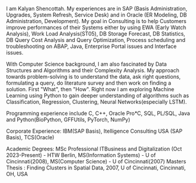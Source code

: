 I am Kalyan Shencottah. My experiences are in SAP (Basis Administration, Upgrades, System Refresh, Service Desk) and in Oracle (ER Modeling, DB Administration, Development). 
My goal in Consulting is to help Customers improve performances of their Systems either by using EWA (Early Watch Analysis), Work Load Analysis(ST05), DB Storage Forecast, DB Statistics, DB Query Cost Analysis and Query Optimization, Process scheduling and troubleshooting on ABAP, Java, Enterprise Portal issues and Interface issues.

With Computer Science background, I am also fascinated by Data Structures and Algorithms and their Complexity Analysis.  My approach towards problem-solving is to understand the data, ask right questions, formulating a query, do literature survey and then work on finding a solution. First "What", then "How". Right now I am exploring Machine Learning using Python to gain deeper understanding of algorithms such as Classification, Regression, Clustering, Neural Networks(especially LSTM).

Programming experience include C, C++, Oracle Pro*C, SQL, PL/SQL, Java and Python(BioPython, GFFUtils, PyTorch, NumPy)

Corporate Experience: IBM(SAP Basis), Itelligence Consulting USA (SAP Basis), TCS(Oracle)

Academic Degrees: MSc Professional ITBusiness and Digitalization (Oct 2023-Present) - HTW Berlin, MS(Information Systems) - U of Cincinnati(2008), MS(Computer Science) - U of Cincinnati(2007)
Masters Thesis : Finding Clusters in Spatial Data, 2007, U of Cincinnati, Cincinnati, OH, USA

<!---
kalyanshencottah/kalyanshencottah is a ✨ special ✨ repository because its `README.md` (this file) appears on your GitHub profile.
You can click the Preview link to take a look at your changes.
--->
